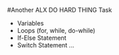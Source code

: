 #Another ALX DO HARD THING Task
 * Variables
 * Loops (for, while, do-while)
 * If-Else Statement
 * Switch Statement
 ...
